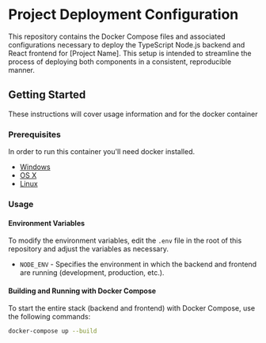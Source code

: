 # Project Deployment Configuration

This repository contains the Docker Compose files and associated configurations necessary to deploy the TypeScript Node.js backend and React frontend for [Project Name]. This setup is intended to streamline the process of deploying both components in a consistent, reproducible manner.

## Getting Started

These instructions will cover usage information and for the docker container 

### Prerequisites

In order to run this container you'll need docker installed.

* [Windows](https://docs.docker.com/windows/started)
* [OS X](https://docs.docker.com/mac/started/)
* [Linux](https://docs.docker.com/linux/started/)

### Usage

#### Environment Variables

To modify the environment variables, edit the `.env` file in the root of this repository and adjust the variables as necessary.

- `NODE_ENV` - Specifies the environment in which the backend and frontend are running (development, production, etc.).

#### Building and Running with Docker Compose

To start the entire stack (backend and frontend) with Docker Compose, use the following commands:

```bash
docker-compose up --build
